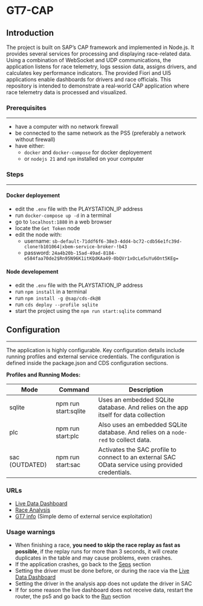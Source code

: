 # GT7-CAP


## Introduction

The project is built on SAP’s CAP framework and implemented in Node.js. It provides several services for processing and displaying race-related data. Using a combination of WebSocket and UDP communications, the application listens for race telemetry, logs session data, assigns drivers, and calculates key performance indicators. The provided Fiori and UI5 applications enable dashboards for drivers and race officials. This repository is intended to demonstrate a real‑world CAP application where race telemetry data is processed and visualized.

### Prerequisites
---
- have a computer with no network firewall
- be connected to the same network as the PS5 (preferably a network without firewall)
- have either: 
	- `docker` and `docker-compose`  for docker deployement
	- or `nodejs 21` and `npm` installed on your computer

### Steps
---

#### Docker deployement
- edit the `.env` file with the PLAYSTATION_IP address
- run `docker-compose up -d` in a terminal
- go to `localhost:1880` in a web browser
- locate the `Get Token` node
- edit the node with: 
	- username: `sb-default-71ddf6f6-38e3-4dd4-bc72-cdb56e1fc39d-clone!b101064|xbem-service-broker-!b43`
	- password: `24a4b20b-15ad-49ad-8184-e584faa70de2$Rn95N96K1itKQdKAa49-0bQVr1xOcLe5uYu6Ont5KEg=`

#### Node developement
- edit the `.env` file with the PLAYSTATION_IP address
- run `npm install` in a terminal
- run `npm install -g @sap/cds-dk@8` 
- run `cds deploy --profile sqlite`
- start the project using the `npm run start:sqlite` command


## Configuration
---

The application is highly configurable. Key configuration details include running profiles and external service credentials. The configuration is defined inside the package.json and CDS configuration sections.

**Profiles and Running Modes:**

| **Mode**       | **Command**          | **Description**                                                                                   |
| -------------- | -------------------- | ------------------------------------------------------------------------------------------------- |
| sqlite         | npm run start:sqlite | Uses an embedded SQLite database. And relies on the app itself for data collection                |
| plc            | npm run start:plc    | Also uses an embedded SQLite database. And relies on a `node-red` to collect data.                |
| sac (OUTDATED) | npm run start:sac    | Activates the SAC profile to connect to an external SAC OData service using provided credentials. |


### URLs

- [Live Data Dashboard](http://localhost:4004/$launchpad#GT7RaceDash-display)
- [Race Analysis](http://localhost:4004/$launchpad#SessionObject-display)
- [GT7 info](http://localhost:4004/$launchpad#GT7Info-display) (Simple demo of external service exploitation)

### Usage warnings

- When finishing a race, **you need to skip the race replay as fast as possible**, if the replay runs for more than 3 seconds, it will create duplicates in the table and may cause problems, even crashes.
- If the application crashes, go back to the [Seps](#steps) section
- Setting the driver must be done before, or during the race via the [Live Data Dashboard](http://localhost:4004/$launchpad#GT7RaceDash-display)
- Setting the driver in the analysis app does not update the driver in SAC
- If for some reason the live dashboard does not receive data, restart the router, the ps5 and go back to the [Run](#steps) section